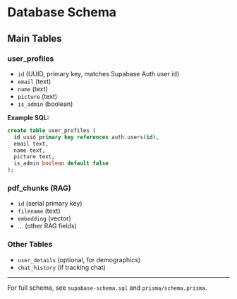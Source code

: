 # Database Schema

## Main Tables

### user_profiles
- `id` (UUID, primary key, matches Supabase Auth user id)
- `email` (text)
- `name` (text)
- `picture` (text)
- `is_admin` (boolean)

**Example SQL:**
```sql
create table user_profiles (
  id uuid primary key references auth.users(id),
  email text,
  name text,
  picture text,
  is_admin boolean default false
);
```

### pdf_chunks (RAG)
- `id` (serial primary key)
- `filename` (text)
- `embedding` (vector)
- ... (other RAG fields)

### Other Tables
- `user_details` (optional, for demographics)
- `chat_history` (if tracking chat)

---
For full schema, see `supabase-schema.sql` and `prisma/schema.prisma`. 